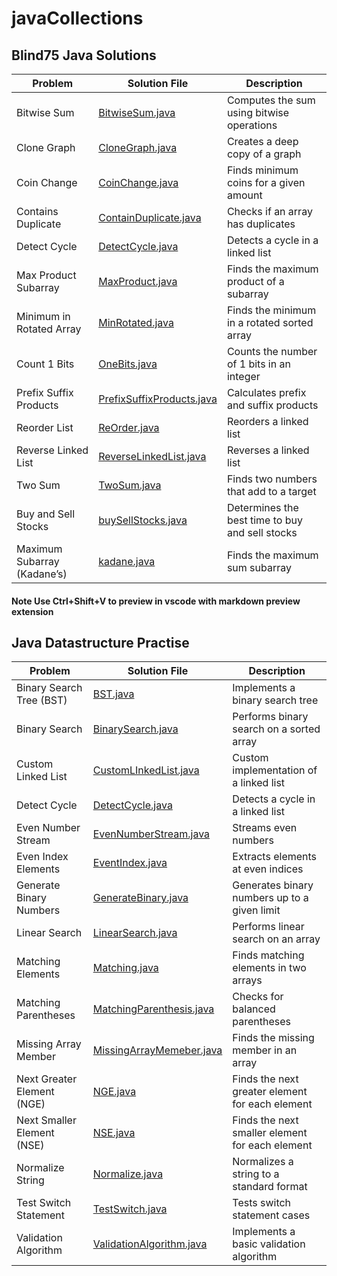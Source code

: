 # javaCollections

## Blind75 Java Solutions

| Problem               | Solution File                                          | Description                          |
|-----------------------|--------------------------------------------------------|--------------------------------------|
| Bitwise Sum           | [BitwiseSum.java](./blind75/BitwiseSum.java)           | Computes the sum using bitwise operations |
| Clone Graph           | [CloneGraph.java](./blind75/CloneGraph.java)           | Creates a deep copy of a graph       |
| Coin Change           | [CoinChange.java](./blind75/CoinChange.java)           | Finds minimum coins for a given amount |
| Contains Duplicate    | [ContainDuplicate.java](./blind75/ContainDuplicate.java) | Checks if an array has duplicates   |
| Detect Cycle          | [DetectCycle.java](./blind75/DetectCycle.java)         | Detects a cycle in a linked list     |
| Max Product Subarray  | [MaxProduct.java](./blind75/MaxProduct.java)           | Finds the maximum product of a subarray |
| Minimum in Rotated Array | [MinRotated.java](./blind75/MinRotated.java)       | Finds the minimum in a rotated sorted array |
| Count 1 Bits          | [OneBits.java](./blind75/OneBits.java)                 | Counts the number of 1 bits in an integer |
| Prefix Suffix Products| [PrefixSuffixProducts.java](./blind75/PrefixSuffixProducts.java) | Calculates prefix and suffix products |
| Reorder List          | [ReOrder.java](./blind75/ReOrder.java)                 | Reorders a linked list              |
| Reverse Linked List   | [ReverseLinkedList.java](./blind75/ReverseLinkedList.java) | Reverses a linked list              |
| Two Sum               | [TwoSum.java](./blind75/TwoSum.java)                   | Finds two numbers that add to a target |
| Buy and Sell Stocks   | [buySellStocks.java](./blind75/buySellStocks.java)     | Determines the best time to buy and sell stocks |
| Maximum Subarray (Kadane’s) | [kadane.java](./blind75/kadane.java)            | Finds the maximum sum subarray      |


#### Note Use Ctrl+Shift+V to preview in vscode with markdown preview extension

## Java Datastructure Practise

| Problem                   | Solution File                                           | Description                                    |
|---------------------------|---------------------------------------------------------|------------------------------------------------|
| Binary Search Tree (BST)  | [BST.java](./linkedin/javads/BST.java)                          | Implements a binary search tree                |
| Binary Search             | [BinarySearch.java](./linkedin/javads/BinarySearch.java)        | Performs binary search on a sorted array       |
| Custom Linked List        | [CustomLInkedList.java](./linkedin/javads/CustomLInkedList.java) | Custom implementation of a linked list        |
| Detect Cycle              | [DetectCycle.java](./linkedin/javads/DetectCycle.java)          | Detects a cycle in a linked list               |
| Even Number Stream        | [EvenNumberStream.java](./linkedin/javads/EvenNumberStream.java) | Streams even numbers                           |
| Even Index Elements       | [EventIndex.java](./linkedin/javads/EventIndex.java)            | Extracts elements at even indices             |
| Generate Binary Numbers   | [GenerateBinary.java](./linkedin/javads/GenerateBinary.java)    | Generates binary numbers up to a given limit   |
| Linear Search             | [LinearSearch.java](./linkedin/javads/LinearSearch.java)        | Performs linear search on an array             |
| Matching Elements         | [Matching.java](./linkedin/javads/Matching.java)                | Finds matching elements in two arrays          |
| Matching Parentheses      | [MatchingParenthesis.java](./linkedin/javads/MatchingParenthesis.java) | Checks for balanced parentheses       |
| Missing Array Member      | [MissingArrayMemeber.java](./linkedin/javads/MissingArrayMemeber.java) | Finds the missing member in an array |
| Next Greater Element (NGE)| [NGE.java](./linkedin/javads/NGE.java)                          | Finds the next greater element for each element|
| Next Smaller Element (NSE)| [NSE.java](./linkedin/javads/NSE.java)                          | Finds the next smaller element for each element|
| Normalize String          | [Normalize.java](./linkedin/javads/Normalize.java)              | Normalizes a string to a standard format       |
| Test Switch Statement     | [TestSwitch.java](./linkedin/javads/TestSwitch.java)            | Tests switch statement cases                   |
| Validation Algorithm      | [ValidationAlgorithm.java](./linkedin/javads/ValidationAlgorithm.java) | Implements a basic validation algorithm |

